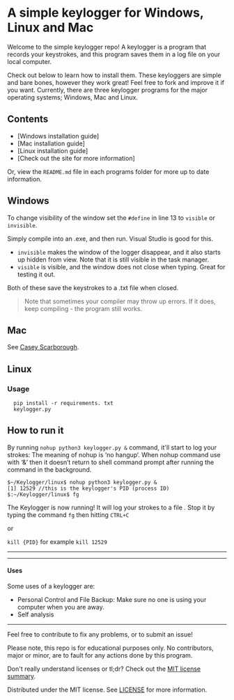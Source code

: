 # A simple keylogger for Windows, Linux and Mac

Welcome to the simple keylogger repo! A keylogger is a program that records your keystrokes, and this program saves them in a log file on your local computer.

Check out below to learn how to install them. These keyloggers are simple and bare bones, however they work great! Feel free to fork and improve it if you want.
Currently, there are three keylogger programs for the major operating systems; Windows, Mac and Linux.

## Contents
- [Windows installation guide]
- [Mac installation guide]
- [Linux installation guide]
- [Check out the site for more information]

Or, view the `README.md` file in each programs folder for more up to date information.

## Windows
To change visibility of the window set the `#define` in line 13 to `visible` or `invisible`.

Simply compile into an .exe, and then run. Visual Studio is good for this.

- `invisible` makes the window of the logger disappear, and it also starts up hidden from view. Note that it is still visible in the task manager.
- `visible` is visible, and the window does not close when typing. Great for testing it out.

Both of these save the keystrokes to a .txt file when closed.

> Note that sometimes your compiler may throw up errors. If it does, keep compiling - the program still works. 
## Mac
See [Casey Scarborough](https://github.com/hzeatar/keylogger).

## Linux

### Usage
```
  pip install -r requirements. txt
  keylogger.py
```

## How to run it

By running `nohup python3 keylogger.py &` command, it'll start to log your strokes:
The meaning of nohup is ‘no hangup‘.
When nohup command use with ‘&’ then it doesn’t return to shell command prompt after running the command in the background. 
```
$~/Keylogger/linux$ nohup python3 keylogger.py &
[1] 12529 //this is the keylogger's PID (process ID)
$:~/Keylogger/linux$ fg

```

The Keylogger is now running! It will log your strokes to a file .
Stop it by typing the command `fg` then hitting `CTRL+C`

or

`kill {PID}` for example `kill 12529`


---

---
#### Uses

Some uses of a keylogger are:

- Personal Control and File Backup: Make sure no one is using your computer when you are away.
- Self analysis

---

Feel free to contribute to fix any problems, or to submit an issue!

Please note, this repo is for educational purposes only. No contributors, major or minor, are to fault for any actions done by this program.

Don't really understand licenses or tl;dr? Check out the [MIT license summary](https://tldrlegal.com/license/mit-license).

Distributed under the MIT license. See [LICENSE](https://github.com/hzeatar/Keylogger/blob/master/LICENSE.txt) for more information.
